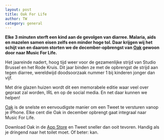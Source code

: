 ```yaml
---
layout: post
title: Oak For Life
author: TW
category: general
---
```

**Elke 3 minuten sterft een kind aan de gevolgen van diarree. Malaria, aids en mazelen samen eisen zelfs een minder hoge tol. Daar krijgen wij het schijt van en daarom storten we de december-opbrengst van [Oak](http://blog.10to1.be/portfolio/2011/09/05/portfolio-oak/) gewoon door naar Music For Life.**  

Het jaareinde nadert, hoog tijd weer voor de gezamenlijke strijd van Studio Brussel en het Rode Kruis. Dit jaar binden ze met de opbrengst de strijd aan tegen diarree, wereldwijd doodsoorzaak nummer 1 bij kinderen jonger dan vijf.  

Met drie glazen huizen wordt dit een memorabele editie waar veel over gepraat zal worden, IRL en op de social media. En net daar kunnen we helpen!  

[Oak](http://itunes.apple.com/app/oak/id299377607) is de snelste en eenvoudigste manier om een Tweet te versturen vanop je iPhone. Elke cent die Oak in december opbrengt gaat integraal naar Music For Life.  

Download Oak in de [App Store](http://itunes.apple.com/app/oak/id299377607) en Tweet sneller dan ooit tevoren. Handig als je dringend naar het toilet moet. Of beter: kan. 






